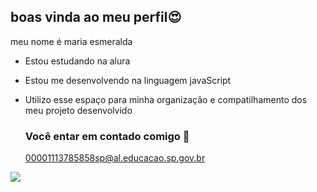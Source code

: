 ## boas vinda ao meu perfil😍

meu nome é maria esmeralda

- Estou estudando na alura
- Estou me desenvolvendo na linguagem javaScript
- Utilizo esse espaço para minha organização e compatilhamento dos meu projeto desenvolvido

  ### Você entar em contado comigo 👀

  00001113785858sp@al.educacao.sp.gov.br

![](https://media1.tenor.com/m/qJLAv1a4_MoAAAAC/anxiety-anxiety-inside-out.gif)
  
